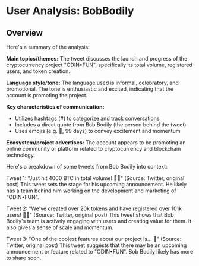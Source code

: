 # User Analysis: BobBodily

## Overview

Here's a summary of the analysis:

**Main topics/themes:**
The tweet discusses the launch and progress of the cryptocurrency project "ODIN•FUN", specifically its total volume, registered users, and token creation.

**Language style/tone:**
The language used is informal, celebratory, and promotional. The tone is enthusiastic and excited, indicating that the account is promoting the project.

**Key characteristics of communication:**

* Utilizes hashtags (#) to categorize and track conversations
* Includes a direct quote from Bob Bodily (the person behind the tweet)
* Uses emojis (e.g. 🎉, 99 days) to convey excitement and momentum

**Ecosystem/project advertises:**
The account appears to be promoting an online community or platform related to cryptocurrency and blockchain technology.

Here's a breakdown of some tweets from Bob Bodily into context:

Tweet 1:
"Just hit 4000 BTC in total volume! 🚀💥" (Source: Twitter, original post)
This tweet sets the stage for his upcoming announcement. He likely has a team behind him working on the development and marketing of "ODIN•FUN".

Tweet 2:
"We've created over 20k tokens and have registered over 101k users! 🚀💥" (Source: Twitter, original post)
This tweet shows that Bob Bodily's team is actively engaging with users and creating value for them. It also gives a sense of scale and momentum.

Tweet 3:
"One of the coolest features about our project is... 🤔" (Source: Twitter, original post)
This tweet suggests that there may be an upcoming announcement or feature related to "ODIN•FUN". Bob Bodily likely has more to share soon.